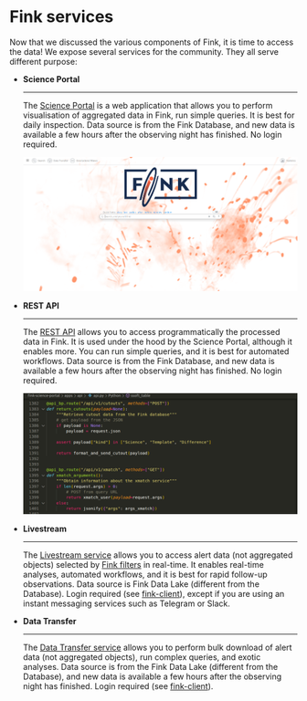 # Fink services

Now that we discussed the various components of Fink, it is time to access the data! We expose several services for the community. They all serve different purpose:

<!-- | Service | Delay for new data | History access | Login required | Best for |
|---------|------------------|-----------------|----|------|
| Science Portal | ~12h after the night | Yes | No | Visualisation, simple queries, daily inspection |
| REST API | ~12h after the night | Yes | No | Simple queries, daily inspection, automated workflows |
| Livestream | Real-time | No (alert only) | Yes | Real-time analysis, automated workflows, follow-up observations |
| Data Transfer | ~12h after the night | Yes | Yes | Bulk download, complex queries, exotic analyses | -->

<div class="grid cards" markdown>

-   __Science Portal__

    ---

    The [Science Portal](https://fink-portal.org) is a web application that allows you to perform visualisation of aggregated data in Fink, run simple queries. It is best for daily inspection. Data source is from the Fink Database, and new data is available a few hours after the observing night has finished. No login required.

    ![Screenshot](../img/science_portal_front.png)

-   __REST API__

    ---

    The [REST API](../services/search/getting_started.md) allows you to access programmatically the processed data in Fink. It is used under the hood by the Science Portal, although it enables more. You can run simple queries, and it is best for automated workflows. Data source is from the Fink Database, and new data is available a few hours after the observing night has finished. No login required.

    ![Screenshot](../img/api.png)


-   __Livestream__

    ---

    The [Livestream service](../services/livestream.md) allows you to access alert data (not aggregated objects) selected by [Fink filters](filters.md) in real-time. It enables real-time analyses, automated workflows, and it is best for rapid follow-up observations. Data source is Fink Data Lake (different from the Database). Login required (see [fink-client](https://github.com/astrolabsoftware/fink-client)), except if you are using an instant messaging services such as Telegram or Slack.


-   __Data Transfer__

    ---

    The [Data Transfer service](../services/data_transfer.md) allows you to perform bulk download of alert data (not aggregated objects), run complex queries, and exotic analyses. Data source is from the Fink Data Lake (different from the Database), and new data is available a few hours after the observing night has finished. Login required (see [fink-client](https://github.com/astrolabsoftware/fink-client)).

</div>

